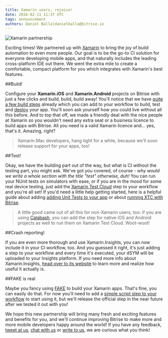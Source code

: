 ```yaml
---
title: Xamarin users, rejoice!
date: 2016-02-11 11:37 UTC
tags: announcement
authors: Daniel Balla|danielballa@bitrise.io
---
```


![Xamarin partnership](xamarin.svg)

Exciting times! We partnered up with [Xamarin](https://xamarin.com) to bring the joy of build automation to even more people. Our goal is to be the go-to CI solution for everyone developing mobile apps, and that naturally includes the leading cross-platform IDE out there. We went the extra mile to create a comfortable, compact platform for you which integrates with Xamarin's best features.

##Build!

Configure your **Xamarin.iOS** and **Xamarin.Android** projects on Bitrise with just a few clicks and build, build, build away! You'll notice that we have [quite a few build steps](https://www.bitrise.io/integrations) already which you can add to your workflow to build, test and [deploy](http://devcenter.bitrise.io/docs/deploy-your-first-xamarin-app) your app. You'll soon ask yourself how you could live without all this before.
And to top that off, we made a friendly deal with the nice people at Xamarin so you wouldn't need any extra seat or a business licence to build apps with Bitrise. All you need is a valid Xamarin licence and... yes, that's it. Amazing, right?

>Xamarin.Mac developers, hang tight for a while, because we'll soon release support for your apps, too!

##Test!

Okay, we have the building part out of the way, but what is CI without the testing part, you might ask. We've got you covered, of course *- why would we write a whole section with the title "test" otherwise, duh!*
You can run your NUnit tests on simulators with ease, or if you are in the mood for some real device testing, just add the [Xamarin Test Cloud](https://xamarin.com/test-cloud) step to your workflow and you're all set! If you'd need a little help getting started, here is a helpful guide about adding [adding Unit Tests to your app](http://devcenter.bitrise.io/docs/add-unit-test-to-your-xamarin-app) or about [running XTC with Bitrise](http://devcenter.bitrise.io/docs/run-your-tests-in-the-xamarin-test-cloud).

>A little good came out of all this for non-Xamarin users, too: if you are using [Calabash](http://calaba.sh), you can add the step for native iOS and Android projects as well to run them on Xamarin Test Cloud. Woot-woot!

##Crash reporting!

If you are even more thorough and use Xamarin.Insights, you can now include it in your CI workflow, too. And you guessed it right, it's just adding a step to your workflow and every time it's executed, your dSYM will be uploaded to your Insights platform.
If you need more info about Xamarin.Insights, [head over to its website](https://xamarin.com/insights) to learn more and realize how useful it actually is.

##FAKE is real

Maybe you fancy using [FAKE](http://fsharp.github.io/FAKE/) to build your Xamarin apps. That's fine, you can easily do that. For now you'll need to add a [simple script step to your workflow](http://devcenter.bitrise.io/v1.0/docs/run-builds-with-fake) to start using it, but we'll release the official step in the near future after we tested it out with you!

We hope this new partnership will bring many fresh and exciting features and benefits for you, and we'll continue improving Bitrise to make more and more mobile developers happy around the world! If you have any feedback, [tweet at us](https://twitter.com/bitrise), [chat with us](http://chat.bitrise.io) or [write to us](mailto:letsconnect@bitrise.io), we are curious what you think!
